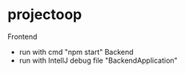 # projectoop
Frontend
- run with cmd "npm start"
Backend
- run with IntellJ debug file "BackendApplication"